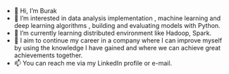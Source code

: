 - 👋 Hi, I’m Burak
- 👀 I’m interested in data analysis implementation , machine learning and deep learning algorithms , building and evaluating models with Python.
- 🌱 I’m currently learning distributed environment like Hadoop, Spark.
- 💞️ I aim to continue my career in a company where I can improve myself by using the knowledge I have gained and
where we can achieve great achievements together.
- 📫 You can reach me via my LinkedIn profile or e-mail.

<!---
cihatburak/cihatburak is a ✨ special ✨ repository because its `README.md` (this file) appears on your GitHub profile.
You can click the Preview link to take a look at your changes.
--->
